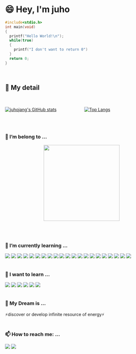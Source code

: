 # 😄 Hey, I'm juho

```c
#include<stdio.h>
int main(void)
{
  printf("Hello World!\n");
  while(true)
  {
    printf("I don't want to return 0")
  }
  return 0;
}
```
<br/>

## 🤔 My detail
 <br/>
 
[![juhojang's GitHub stats](https://github-readme-stats.vercel.app/api?username=juhojang)](https://github.com/anuraghazra/github-readme-stats) 　　　　　　 [![Top Langs](https://github-readme-stats.vercel.app/api/top-langs/?username=juhojang&layout=compact)](https://github.com/juhojang/github-readme-stats)

 <br/><br/>
### 👯 I’m belong to ...
<div style=" 
font-weight: bold;" align="center">
<img width="250" src="https://bml.cbnu.ac.kr/static/img/wallpaper.png">
</div>

 <br/><br/>

### 🌱 I’m currently learning ...
   <img src="https://img.shields.io/badge/React-61DAFB?style=flat&logo=React&logoColor=white"/> <img src="https://img.shields.io/badge/Dart-0175C2?style=flat&logo=Dart&logoColor=white"/> <img src="https://img.shields.io/badge/Flutter-02569B?style=flat&logo=Flutter&logoColor=white"/> <img src="https://img.shields.io/badge/Python-3776AB?style=flat&logo=Python&logoColor=white"/> <img src="https://img.shields.io/badge/C++-00599C?style=flat&logo=C%2B%2B&logoColor=white"/> <img src="https://img.shields.io/badge/C-A8B9CC?style=flat&logo=C&logoColor=white"/> <img src="https://img.shields.io/badge/JavaScript-F7DF1E?style=flat&logo=JavaScript&logoColor=white"/> <img src="https://img.shields.io/badge/Kotlin-7F52FF?style=flat&logo=Kotlin&logoColor=white"/> <img src="https://img.shields.io/badge/scikit_learn-F7931E?style=flat&logo=scikit-learn&logoColor=white"/> <img src="https://img.shields.io/badge/TensorFlow-FF6F00?style=flat&logo=TensorFlow&logoColor=white"/> <img src="https://img.shields.io/badge/R-276DC3?style=flat&logo=R&logoColor=white"/> <img src="https://img.shields.io/badge/Jupyter-F37626?style=flat&logo=Jupyter&logoColor=white"/> <img src="https://img.shields.io/badge/Computer Science-FF9900?style=flat&logo=Amazon EC2&logoColor=white"/> <img src="https://img.shields.io/badge/Biology-199900?style=flat&logo=Leaflet&logoColor=white"/> <img src="https://img.shields.io/badge/Bio_informatics-24A47F?style=flat&logo=Informatica&logoColor=white"/> <img src="https://img.shields.io/badge/Firebase-FFCA28?style=flat&logo=Firebase&logoColor=white"/> <img src="https://img.shields.io/badge/Selenium-43B02A?style=flat&logo=Selenium&logoColor=white"/> <img src="https://img.shields.io/badge/Anaconda-44A833?style=flat&logo=Anaconda&logoColor=white"/> <img src="https://img.shields.io/badge/Android Studio-3DDC84?style=flat&logo=Android Studio&logoColor=white"/> <img src="https://img.shields.io/badge/Jira-0052CC?style=flat&logo=Jira&logoColor=white"/> <img src="https://img.shields.io/badge/Notion-000000?style=flat&logo=Notion&logoColor=white"/> 
 <br/><br/>
### 🔭 I want to learn ...
<img src="https://img.shields.io/badge/Amazon AWS-232F3E?style=flat&logo=Amazon AWS&logoColor=white"/> <img src="https://img.shields.io/badge/quantum mechanics-47848F?style=flat&logo=Electron&logoColor=white"/> <img src="https://img.shields.io/badge/molecular biology-005571?style=flat&logo=Elastic&logoColor=white"/> <img src="https://img.shields.io/badge/ChatBot-FFD000?style=flat&logo=ChatBot&logoColor=white"/> <img src="https://img.shields.io/badge/Energy Engineering-ECD53F?style=flat&logo=Azure Functions&logoColor=white"/> <img src="https://img.shields.io/badge/Django-092E20?style=flat&logo=Django&logoColor=white"/>
 <br/><br/>
### 💬 My Dream is ...
⚡discover or develop infinite resource of energy⚡
 <br/><br/>
### 📫 How to reach me: ...
<a href="juhobag12@gmail.com" target="_blank"><img src="https://img.shields.io/badge/juhobag12@gmail.com-EA4335?style=flat&logo=Gmail&logoColor=white"/></a> <a href="https://www.instagram.com/jjuho_book" target="_blank"><img src="https://img.shields.io/badge/jjuho_book-E4405F?style=flat&logo=Instagram&logoColor=white"/></a>
<!--
**juhojang/juhojang** is a ✨ _special_ ✨ repository because its `README.md` (this file) appears on your GitHub profile.

Here are some ideas to get you started:

- 🔭 I’m currently working on ...
- 🌱 I’m currently learning ...
- 👯 I’m looking to collaborate on ...
- 🤔 I’m looking for help with ...
- 💬 Ask me about ...
- 📫 How to reach me: ...
- 😄 Pronouns: ...
- ⚡ Fun fact: ...
-->

